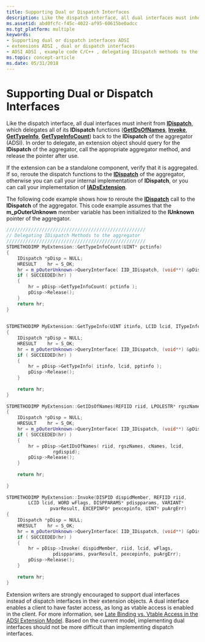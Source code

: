 ```yaml
---
title: Supporting Dual or Dispatch Interfaces
description: Like the dispatch interface, all dual interfaces must inherit from IDispatch, which delegates all of its IDispatch functions (GetIDsOfNames, Invoke, GetTypeInfo, GetTypeInfoCount) back to the IDispatch of the aggregator (ADSI).
ms.assetid: abd0fcfc-f45c-4022-af95-60615be0adcc
ms.tgt_platform: multiple
keywords:
- Supporting dual or dispatch interfaces ADSI
- extensions ADSI , dual or dispatch interfaces
- ADSI ADSI , example code C/C++ , delegating IDispatch methods to the aggregator
ms.topic: concept-article
ms.date: 05/31/2018
---
```


# Supporting Dual or Dispatch Interfaces

Like the dispatch interface, all dual interfaces must inherit from [**IDispatch**](/windows/win32/api/oaidl/nn-oaidl-idispatch), which delegates all of its **IDispatch** functions ([**GetIDsOfNames**](/windows/win32/api/oaidl/nf-oaidl-idispatch-getidsofnames), [**Invoke**](/windows/win32/api/oaidl/nf-oaidl-idispatch-invoke), [**GetTypeInfo**](/windows/win32/api/oaidl/nf-oaidl-idispatch-gettypeinfo), [**GetTypeInfoCount**](/windows/win32/api/oaidl/nf-oaidl-idispatch-gettypeinfocount)) back to the **IDispatch** of the aggregator (ADSI). In order to delegate, an extension object should query for the **IDispatch** of the aggregator, call the appropriate aggregator method, and release the pointer after use.

If the extension can be a standalone component, verify that it is aggregated. If so, reroute the dispatch functions to the [**IDispatch**](/windows/win32/api/oaidl/nn-oaidl-idispatch) of the aggregator, otherwise you can call your internal implementation of **IDispatch**, or you can call your implementation of [**IADsExtension**](/windows/desktop/api/Iads/nn-iads-iadsextension).

The following code example shows how to reroute the [**IDispatch**](/windows/win32/api/oaidl/nn-oaidl-idispatch) call to the **IDispatch** of the aggregator. This code example assumes that the **m\_pOuterUnknown** member variable has been initialized to the **IUnknown** pointer of the aggregator.


```C++
/////////////////////////////////////////////////// 
// Delegating IDispatch Methods to the aggregator
///////////////////////////////////////////////////
STDMETHODIMP MyExtension::GetTypeInfoCount(UINT* pctinfo)
{
    IDispatch *pDisp = NULL;
    HRESULT    hr = S_OK;
    hr = m_pOuterUnknown->QueryInterface( IID_IDispatch, (void**) &pDisp );
    if ( SUCCEEDED(hr) )
    {
        hr = pDisp->GetTypeInfoCount( pctinfo );
        pDisp->Release();
    }
    return hr;
}
 
 
STDMETHODIMP MyExtension::GetTypeInfo(UINT itinfo, LCID lcid, ITypeInfo** pptinfo)
{
    IDispatch *pDisp = NULL;
    HRESULT    hr = S_OK;
    hr = m_pOuterUnknown->QueryInterface( IID_IDispatch, (void**) &pDisp );
    if ( SUCCEEDED(hr) )
    {
        hr = pDisp->GetTypeInfo( itinfo, lcid, pptinfo );
        pDisp->Release();
    }
    
    return hr;
}
 
STDMETHODIMP MyExtension::GetIDsOfNames(REFIID riid, LPOLESTR* rgszNames, UINT cNames, LCID lcid, DISPID* rgdispid)
{
    IDispatch *pDisp = NULL;
    HRESULT    hr = S_OK;
    hr = m_pOuterUnknown->QueryInterface( IID_IDispatch, (void**) &pDisp );
    if ( SUCCEEDED(hr) )
    {
        hr = pDisp->GetIDsOfNames( riid, rgszNames, cNames, lcid, 
                 rgdispid);
        pDisp->Release();
    }
    
    return hr;
 
}
 
STDMETHODIMP MyExtension::Invoke(DISPID dispidMember, REFIID riid,
        LCID lcid, WORD wFlags, DISPPARAMS* pdispparams, VARIANT* 
                pvarResult, EXCEPINFO* pexcepinfo, UINT* puArgErr)
{
    IDispatch *pDisp = NULL;
    HRESULT    hr = S_OK;
    hr = m_pOuterUnknown->QueryInterface( IID_IDispatch, (void**) &pDisp );
    if ( SUCCEEDED(hr) )
    {
        hr = pDisp->Invoke( dispidMember, riid, lcid, wFlags, 
                 pdispparams, pvarResult, pexcepinfo, puArgErr);
        pDisp->Release();
    }
    
    return hr;
}
```



Extension writers are strongly encouraged to support dual interfaces instead of dispatch interfaces in their extension objects. A dual interface enables a client to have faster access, as long as vtable access is enabled in the client. For more information, see [Late Binding vs. Vtable Access in the ADSI Extension Model](late-binding-vs--vtable-access-in-the-adsi-extension-model.md). Based on the current model, implementing dual interfaces should not be more difficult than implementing dispatch interfaces.

 

 
